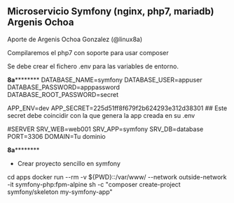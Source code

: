 ## Microservicio Symfony (nginx, php7, mariadb) Argenis Ochoa

Aporte de Argenis Ochoa Gonzalez (@linux8a)

Compilaremos el php7 con soporte para usar composer 

Se debe crear el fichero .env para las variables de entorno.

****************************8a************************************
DATABASE_NAME=symfony
DATABASE_USER=appuser
DATABASE_PASSWORD=apppassword
DATABASE_ROOT_PASSWORD=secret

APP_ENV=dev
APP_SECRET=225d51ff8f679f2b624293e312d38301   ## Este secret debe coincidir con la que genera la app creada en su .env

#SERVER
SRV_WEB=web001
SRV_APP=symfony
SRV_DB=database
PORT=3306
DOMAIN=Tu dominio

****************************8a************************************


* Crear proyecto sencillo en symfony

cd apps
docker run --rm -v ${PWD}::/var/www/ --network outside-network -it symfony-php:fpm-alpine sh -c "composer create-project symfony/skeleton my-symfony-app" 

